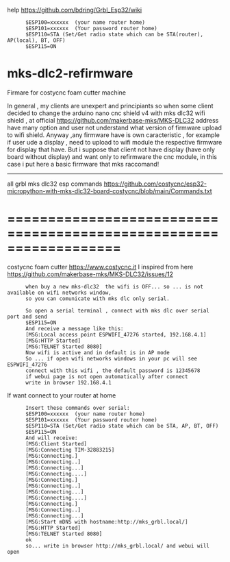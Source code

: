 help https://github.com/bdring/Grbl_Esp32/wiki

          $ESP100=xxxxxx  (your name router home)
          $ESP101=xxxxxx  (Your password router home)
          $ESP110=STA (Set/Get radio state which can be STA(router), AP(local), BT, OFF)
          $ESP115=ON
# mks-dlc2-refirmware
Firmare for costycnc foam cutter machine

In general , my clients are unexpert and principiants so when some client decided to change the arduino nano cnc shield v4 with mks dlc32 wifi shield , at official https://github.com/makerbase-mks/MKS-DLC32 address have many option and user not understand what version of firmware upload to wifi shield.
Anyway ,any firmware have is own caracteristic , for example if user ude a display , need to upload to wifi module the respective firmware for display that have.
But i suppose that client not have display (have only board without display) and want only to refirmware the cnc module, in this case i put here a basic firmware that mks raccomand!
<hr>

all grbl mks dlc32 esp commands https://github.com/costycnc/esp32-micropython-with-mks-dlc32-board-costycnc/blob/main/Commands.txt

==================================================================
==================================================================
costycnc foam cutter  https://www.costycnc.it
I inspired from here https://github.com/makerbase-mks/MKS-DLC32/issues/12

          when buy a new mks-dlc32  the wifi is OFF... so ... is not available on wifi networks window,
          so you can comunicate with mks dlc only serial.

          So open a serial terminal , connect with mks dlc over serial port and send 
          $ESP115=ON
          And receive a message like this:
          [MSG:Local access point ESPWIFI_47276 started, 192.168.4.1]
          [MSG:HTTP Started]
          [MSG:TELNET Started 8080]
          Now wifi is active and in default is in AP mode
          So ... if open wifi networks windows in your pc will see ESPWIFI_47276
          connect with this wifi , the default password is 12345678
          if webui page is not open automatically after connect
          write in browser 192.168.4.1
          
If want connect to your router at home 

          Insert these commands over serial:
          $ESP100=xxxxxx  (your name router home)
          $ESP101=xxxxxx  (Your password router home)
          $ESP110=STA (Set/Get radio state which can be STA, AP, BT, OFF)
          $ESP115=ON
          And will receive:
          [MSG:Client Started]
          [MSG:Connecting TIM-32883215]
          [MSG:Connecting.]
          [MSG:Connecting..]
          [MSG:Connecting...]
          [MSG:Connecting....]
          [MSG:Connecting.]
          [MSG:Connecting..]
          [MSG:Connecting...]
          [MSG:Connecting....]
          [MSG:Connecting.]
          [MSG:Connecting..]
          [MSG:Connecting...]
          [MSG:Start mDNS with hostname:http://mks_grbl.local/]
          [MSG:HTTP Started]
          [MSG:TELNET Started 8080]
          ok
          so... write in browser http://mks_grbl.local/ and webui will open



